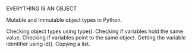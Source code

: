 EVERYTHING IS AN OBJECT

Mutable and Immutable object types in Python.

Checking object types using type().
Checking if variables hold the same value.
Checking if variables point to the same object.
Getting the variable identifier using id().
Copying a list.
